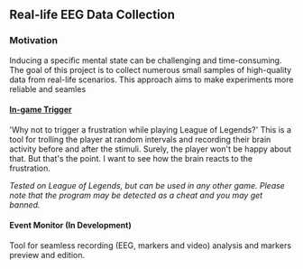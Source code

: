 ## Real-life EEG Data Collection

### Motivation

Inducing a specific mental state can be challenging and time-consuming. The goal of this project is to collect numerous small samples of high-quality data from real-life scenarios. This approach aims to make experiments more reliable and seamles


#### [In-game Trigger](./InGameTrigger//README.md)
'Why not to trigger a frustration while playing League of Legends?' This is a tool for trolling the player at random intervals and recording their brain activity before and after the stimuli. Surely, the player won't be happy about that. But that's the point. I want to see how the brain reacts to the frustration.

*Tested on League of Legends, but can be used in any other game. Please note that the program may be detected as a cheat and you may get banned.*


#### Event Monitor (In Development)
Tool for seamless recording (EEG, markers and video) analysis and markers preview and edition.
